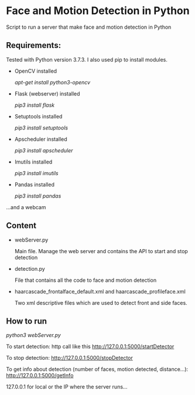 # Face and Motion Detection in Python
Script to run a server that make face and motion detection in Python

## Requirements:

Tested with Python version 3.7.3. I also used pip to install modules.

- OpenCV installed

  *apt-get install python3-opencv*
- Flask (webserver) installed 

  *pip3 install flask*
- Setuptools installed

  *pip3 install setuptools*
- Apscheduler installed

  *pip3 install apscheduler*
- Imutils installed

  *pip3 install imutils*
- Pandas installed

  *pip3 install pandas*

...and a webcam

## Content

- webServer.py
  
  Main file. Manage the web server and contains the API to start and stop detection

- detection.py
  
  File that contains all the code to face and motion detection
  
- haarcascade_frontalface_default.xml and haarcascade_profileface.xml

  Two xml descriptive files which are used to detect front and side faces. 
  
  
 ## How to run
 
 *python3 webServer.py*
 
 To start detection:
 http call like this
 http://127.0.0.1:5000/startDetector
 
 To stop detection:
 http://127.0.0.1:5000/stopDetector
 
 To get info about detection (number of faces, motion detected, distance...):
 http://127.0.0.1:5000/getInfo
 
 127.0.0.1 for local or the IP where the server runs...
 
